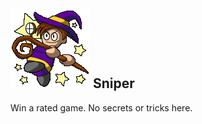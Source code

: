 ## ![Sniper_Icon](https://raw.githubusercontent.com/1IlIl/wikidata/main/achievement_icons/Sniper.png) Sniper





Win a rated game. No secrets or tricks here.

